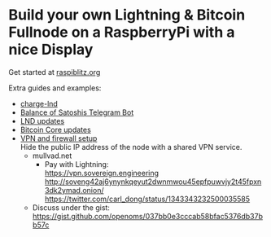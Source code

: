 # Build your own Lightning & Bitcoin Fullnode on a RaspberryPi with a nice Display

Get started at [raspiblitz.org](https://raspiblitz.org/)

Extra guides and examples:

* [charge-lnd](raspiblitz/charge-lnd.md)
* [Balance of Satoshis Telegram Bot](raspiblitz/bos.md)
* [LND updates](raspiblitz/lnd.updates.md)
* [Bitcoin Core updates](https://openoms.github.io/bitcoin-tutorials/raspiblitz.updates/#bitcoin-core-updates)
* [VPN and firewall setup](https://gist.github.com/openoms/037bb0e3cccab58bfac5376db37bb57c)  
Hide the public IP address of the node with a shared VPN service.  
   * mullvad.net
        * Pay with Lightning:  
        https://vpn.sovereign.engineering
        http://soveng42aj6ynynkqeyut2dwnmwou45epfpuwvjy2t45fpxn3dk2ymad.onion/
        https://twitter.com/carl_dong/status/1343343232500035585
    * Discuss under the gist: https://gist.github.com/openoms/037bb0e3cccab58bfac5376db37bb57c